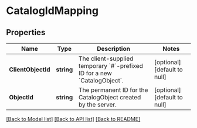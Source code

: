 # CatalogIdMapping

## Properties

 Name               | Type       | Description                                                                                  | Notes                        
--------------------|------------|----------------------------------------------------------------------------------------------|------------------------------
 **ClientObjectId** | **string** | The client-supplied temporary &#x60;#&#x60;-prefixed ID for a new &#x60;CatalogObject&#x60;. | [optional] [default to null] 
 **ObjectId**       | **string** | The permanent ID for the CatalogObject created by the server.                                | [optional] [default to null] 

[[Back to Model list]](../README.md#documentation-for-models) [[Back to API list]](../README.md#documentation-for-api-endpoints) [[Back to README]](../README.md)


